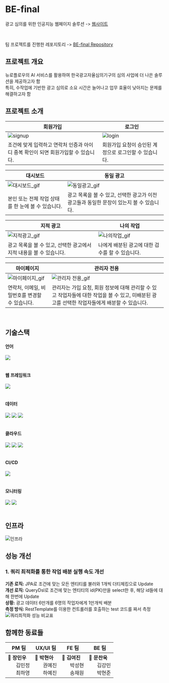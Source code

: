 # BE-final
광고 심의를 위한 인공지능 웹페이지 솔루션 -> [웹사이트](https://ai-kars.netlify.app)

<br>

팀 프로젝트를 진행한 레포지토리 -> [BE-final Repository](https://github.com/final-team8/BE-final)
<br>

## 프로젝트 개요
뉴로플로우의 AI 서비스를 활용하여 한국광고자율심의기구의 심의 사업에 더 나은 솔루션을 제공하고자 함
<br>
특히, 수작업에 기반한 광고 심의로 소요 시간은 늘어나고 업무 효율이 낮아지는 문제를 해결하고자 함
<br>

## 프로젝트 소개
| 회원가입 | 로그인 |
| --- | --- |
| ![signup](https://github.com/user-attachments/assets/4a3a0ea8-1e19-41a9-9960-0d9621772e96) | ![login](https://github.com/user-attachments/assets/527f1335-39af-423b-a0d1-83f04ed6c20f) |
| 조건에 맞게 입력하고 연락처 인증과 아이디 중복 확인이 되면 회원가입할 수 있습니다. | 회원가입 요청이 승인된 계정으로 로그인할 수 있습니다. |

| 대시보드 | 동일 광고 |
| --- | --- |
| ![대시보드_gif](https://github.com/user-attachments/assets/eed4db68-e494-422e-afc1-c32a5a9fa872) | ![동일광고_gif](https://github.com/user-attachments/assets/00fee7cf-51c2-403b-8346-cf0e98f8e2f4) |
| 본인 또는 전체 작업 상태를 한 눈에 볼 수 있습니다. | 광고 목록을 볼 수 있고, 선택한 광고가 이전 광고들과 동일한 문장이 있는지 볼 수 있습니다. |

| 지적 광고 | 나의 작업 |
| --- | --- |
| ![지적광고_gif](https://github.com/user-attachments/assets/b0435548-e4a9-41e2-b2b2-eebc624c1d7a) | ![나의작업_gif](https://github.com/user-attachments/assets/658f6e36-c354-4361-973c-ab4b46239a5f) |
| 광고 목록을 볼 수 있고, 선택한 광고에서 지적 내용을 볼 수 있습니다. | 나에게 배분된 광고에 대한 검수를 할 수 있습니다. |

| 마이페이지 | 관리자 전용 |
| --- | --- |
| ![마이페이지_gif](https://github.com/user-attachments/assets/f4561f30-0add-4093-a94b-fca8b1eb66a4) | ![관리자 전용_gif](https://github.com/user-attachments/assets/19199538-7ca4-45ea-b400-50f6058111e4) |
| 연락처, 이메일, 비밀번호를 변경할 수 있습니다. | 관리자는 가입 요청, 회원 정보에 대해 관리할 수 있고 작업자들에 대한 작업을 볼 수 있고, 미배분된 광고를 선택한 작업자들에게 배분할 수 있습니다. |
<br>

## 기술스택
#### 언어
<div>
  <img src="https://img.shields.io/badge/openjdk-437291?style=flat&logo=openjdk&logoColor=white"/>
</div>
<br>

#### 웹 프레임워크
<div>
  <img src="https://img.shields.io/badge/springboot-6DB33F?style=flat&logo=springboot&logoColor=white"/>
</div>
<br>

#### 데이터
<div>
  <img src="https://img.shields.io/badge/mysql-4479A1?style=flat&logo=mysql&logoColor=white"/>
  <img src="https://img.shields.io/badge/redis-DC382D?style=flat&logo=redis&logoColor=white"/>
  <img src="https://img.shields.io/badge/flyway-CC0200?style=flat&logo=flyway&logoColor=white"/>
</div>
<br>

#### 클라우드
<div>
  <img src="https://img.shields.io/badge/amazonec2-FF9900?style=flat&logo=amazonec2&logoColor=white"/>
  <img src="https://img.shields.io/badge/docker-2496ED?style=flat&logo=docker&logoColor=white"/>
  <img src="https://img.shields.io/badge/nginx-009639?style=flat&logo=nginx&logoColor=white"/>
</div>
<br>

#### CI/CD
<div>
  <img src="https://img.shields.io/badge/githubactions-2088FF?style=flat&logo=githubactions&logoColor=white"/>
</div>
<br>

#### 모니터링
<div>
  <img src="https://img.shields.io/badge/prometheus-E6522C?style=flat&logo=prometheus&logoColor=white"/>
  <img src="https://img.shields.io/badge/grafana-F46800?style=flat&logo=grafana&logoColor=white"/>
</div>
<br>

## 인프라
![인프라](https://github.com/user-attachments/assets/43122621-08dd-413a-b1c2-875c0014bd39)
<br>

## 성능 개선
### 1. 쿼리 최적화를 통한 작업 배분 실행 속도 개선
**기존 로직:** JPA로 조건에 맞는 모든 엔티티를 불러와 1개씩 더티체킹으로 Update
<br>
**개선 로직:** QueryDsl로 조건에 맞는 엔티티의 id(PK)만을 select한 후, 해당 id들에 대해 한번에 Update
<br>
**상황:** 광고 데이터 6만개를 6명의 작업자에게 1만개씩 배분
<br>
**측정 방식:** RestTemplate를 이용한 컨트롤러를 호출하는 test 코드를 짜서 측정
<br>
![쿼리최적화 성능 비교표](https://github.com/user-attachments/assets/ac2821e6-7494-4fb2-8d75-f8544e159e83)


## 함께한 동료들
| **PM 팀** | **UX/UI 팀** | **FE 팀** | **BE 팀** |
| --- | --- | --- | --- |
| 👑 **장민우**<br>&nbsp;&nbsp;&nbsp;&nbsp;&nbsp;&nbsp;김민정<br>&nbsp;&nbsp;&nbsp;&nbsp;&nbsp;&nbsp;최하영 | 👑 **박현아**<br>&nbsp;&nbsp;&nbsp;&nbsp;&nbsp;&nbsp;권예진<br>&nbsp;&nbsp;&nbsp;&nbsp;&nbsp;&nbsp;하예진 | 👑 **김여진**<br>&nbsp;&nbsp;&nbsp;&nbsp;&nbsp;&nbsp;박성현<br>&nbsp;&nbsp;&nbsp;&nbsp;&nbsp;&nbsp;송재원 | 👑 **문찬욱**<br>&nbsp;&nbsp;&nbsp;&nbsp;&nbsp;&nbsp;김강민<br>&nbsp;&nbsp;&nbsp;&nbsp;&nbsp;&nbsp;박현준 |
